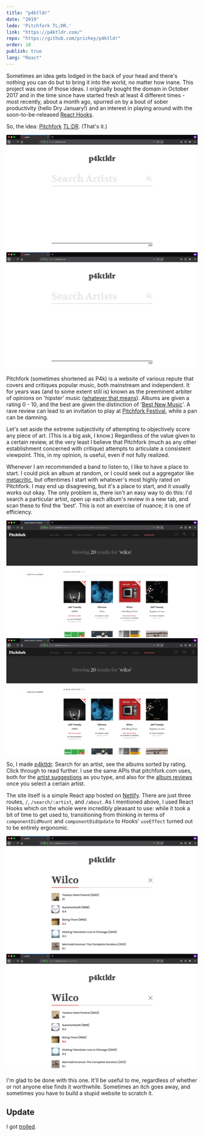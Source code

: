 ```yaml
---
title: "p4ktldr"
date: "2019"
lede: 'Pitchfork TL;DR.'
link: "https://p4ktldr.com/"
repo: "https://github.com/prichey/p4ktldr"
order: 10
publish: true
lang: "React"
---
```


<section class="blog-section">

Sometimes an idea gets lodged in the back of your head and there's nothing you can do but to bring it into the world, no matter how inane. This project was one of those ideas. I originally bought the domain in October 2017 and in the time since have started fresh at least 4 different times - most recently, about a month ago, spurred on by a bout of sober productivity (hello Dry January!) and an interest in playing around with the soon-to-be-released <a href="https://reactjs.org/docs/hooks-intro.html">React Hooks</a>.

So, the idea: <a href="https://pitchfork.com/">Pitchfork</a> <a href="https://en.wiktionary.org/wiki/too_long;_didn%27t_read#English">TL;DR</a>. (That's it.)

<div class="blog-inset">
  <hidden>
    <img src='p4ktldr.jpg' />
    <img src='p4ktldr-zoom.jpg' />
  </hidden>
  <zoom-image src='p4ktldr.jpg' zoomSrc='p4ktldr-zoom.jpg' alt='EDIT'></zoom-image>
</div>

Pitchfork (sometimes shortened as P4k) is a website of various repute that covers and critiques popular music, both mainstream and independent. It for years was (and to some extent still is) known as the preeminent arbiter of opinions on 'hipster' music (<a href="https://www.urbandictionary.com/define.php?term=Pitchfork%20Hipster">whatever that means</a>).  Albums are given a rating 0 - 10, and the best are given the distinction of '<a href="https://pitchfork.com/reviews/best/albums/">Best New Music</a>'. A rave review can lead to an invitation to play at <a href="https://pitchforkmusicfestival.com">Pitchfork Festival</a>, while a pan can be damning.

Let's set aside the extreme subjectivity of attempting to objectively score any piece of art. (This is a big ask, I know.) Regardless of the value given to a certain review, at the very least I believe that Pitchfork (much as any other establishment concerned with critique) attempts to articulate a consistent viewpoint. This, in my opinion, is useful, even if not fully realized.

Whenever I am recommended a band to listen to, I like to have a place to start. I could pick an album at random, or I could seek out a aggregator like <a href="https://www.metacritic.com/">metacritic</a>, but oftentimes I start with whatever's most highly rated on Pitchfork. I may end up disagreeing, but it's a place to start, and it usually works out okay. The only problem is, there isn't an easy way to do this: I'd search a particular artist, open up each album's review in a new tab, and scan these to find the 'best'. This is not an exercise of nuance; it is one of efficiency.

<div class="blog-inset">
  <hidden>
    <img src='pitchfork-wilco.jpg' />
    <img src='pitchfork-wilco-zoom.jpg' />
  </hidden>
  <zoom-image src='pitchfork-wilco.jpg' zoomSrc='pitchfork-wilco-zoom.jpg' alt='EDIT'></zoom-image>
</div>

So, I made <a href="https://p4ktldr.com/">p4ktldr</a>. Search for an artist, see the albums sorted by rating. Click through to read further. I use the same APIs that pitchfork.com uses, both for the <a href="https://github.com/prichey/p4ktldr/blob/master/src/components/Search/api.js#L16">artist suggestions</a> as you type, and also for the <a href="https://github.com/prichey/p4ktldr/blob/master/src/components/Search/api.js#L33">album reviews</a> once you select a certain artist.

The site itself is a simple React app hosted on <a href="https://www.netlify.com/">Netlify</a>. There are just three routes, `/`, `/search/:artist`, and `/about`. As I mentioned above, I used React Hooks which on the whole were incredibly pleasant to use: while it took a bit of time to get used to, transitioning from thinking in terms of `componentDidMount` and `componentDidUpdate` to Hooks' `useEffect` turned out to be entirely ergonomic.

<div class="blog-inset">
  <hidden>
    <img src='p4ktldr-wilco.jpg' />
    <img src='p4ktldr-wilco-zoom.jpg' />
  </hidden>
  <zoom-image src='p4ktldr-wilco.jpg' zoomSrc='p4ktldr-wilco-zoom.jpg' alt='EDIT'></zoom-image>
</div>

I'm glad to be done with this one. It'll be useful to me, regardless of whether or not anyone else finds it worthwhile. Sometimes an itch goes away, and sometimes you have to build a stupid website to scratch it.

<!-- </section>

<section class="blog-section">
 -->

## Update

I got <a href="/blog/pitchfork-proxies-jet/">trolled</a>.

</section>
